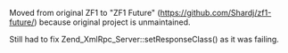 Moved from original ZF1 to "ZF1 Future" (https://github.com/Shardj/zf1-future/) because original project is unmaintained.

Still had to fix Zend_XmlRpc_Server::setResponseClass() as it was failing.